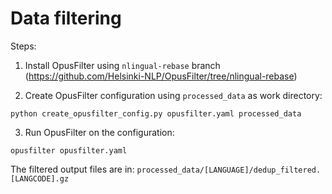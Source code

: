 # Data filtering

Steps:

1) Install OpusFilter using `nlingual-rebase` branch  (https://github.com/Helsinki-NLP/OpusFilter/tree/nlingual-rebase)

2) Create OpusFilter configuration using `processed_data` as work directory:

```
python create_opusfilter_config.py opusfilter.yaml processed_data
```

3) Run OpusFilter on the configuration:

```
opusfilter opusfilter.yaml
```

The filtered output files are in: `processed_data/[LANGUAGE]/dedup_filtered.[LANGCODE].gz`
